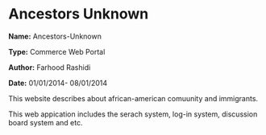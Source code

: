 Ancestors Unknown
=================
__Name:__ Ancestors-Unknown

__Type:__ Commerce Web Portal

__Author:__ Farhood Rashidi

__Date:__ 01/01/2014- 08/01/2014

This website describes about african-american comuunity and immigrants.

This web appication includes the serach system, log-in system, discussion board system and etc.
	
